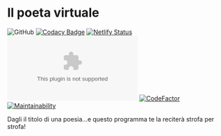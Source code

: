 # Il poeta virtuale
![GitHub](https://img.shields.io/github/license/diessetechnology/il-poeta-virtuale-pwa?label=Licenza&style=plastic)
[![Codacy Badge](https://api.codacy.com/project/badge/Grade/fd2f0c33eee5415f82b874ef832737f6)](https://app.codacy.com/app/diessetechnology/il-poeta-virtuale-pwa?utm_source=github.com&utm_medium=referral&utm_content=diessetechnology/il-poeta-virtuale-pwa&utm_campaign=Badge_Grade_Settings)
[![Netlify Status](https://api.netlify.com/api/v1/badges/7a0d27bd-433e-4f28-9aa0-8daa3355241c/deploy-status)](https://app.netlify.com/sites/ilpoetavirtuale/deploys)
![Website](https://img.shields.io/website/https/ilpoetavirtuale.netlify.com?down_message=Il%20poeta%20%C3%A8%20acciaccato&label=Salute%20del%20poeta%20virtuale%20%28il%20sito%20%C3%A8%20online%3F%29&up_message=Il%20poeta%20%C3%A8%20in%20salute)
[![CodeFactor](https://www.codefactor.io/repository/github/diessetechnology/il-poeta-virtuale-pwa/badge)](https://www.codefactor.io/repository/github/diessetechnology/il-poeta-virtuale-pwa)
[![Maintainability](https://api.codeclimate.com/v1/badges/75edddb3a3803cc34def/maintainability)](https://codeclimate.com/github/diessetechnology/il-poeta-virtuale-pwa/maintainability)

Dagli il titolo di una poesia...e questo programma te la reciterà strofa per strofa!
